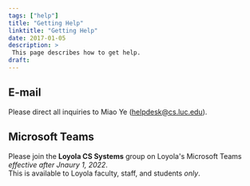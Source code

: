 ```yaml
---
tags: ["help"]
title: "Getting Help"
linktitle: "Getting Help"
date: 2017-01-05
description: >
 This page describes how to get help. 
draft: 
---
```


## E-mail

Please direct all inquiries to Miao Ye (<helpdesk@cs.luc.edu>).

## Microsoft Teams

Please join the **Loyola CS Systems** group on Loyola's Microsoft Teams *effective after Jnaury 1, 2022*.   
This is available to Loyola faculty, staff, and students *only*.

